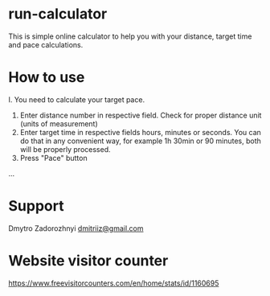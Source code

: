 # run-calculator

This is simple online calculator to help you with your distance, target time and pace calculations.

# How to use
I. You need to calculate your target pace.
  1. Enter distance number in respective field. Check for proper distance unit (units of measurement)
  2. Enter target time in respective fields hours, minutes or seconds. You can do that in any convenient way, for example 1h 30min or 90 minutes, both will be properly processed.
  3. Press "Pace" button

...

# Support
Dmytro Zadorozhnyi
dmitriiz@gmail.com

# Website visitor counter
https://www.freevisitorcounters.com/en/home/stats/id/1160695